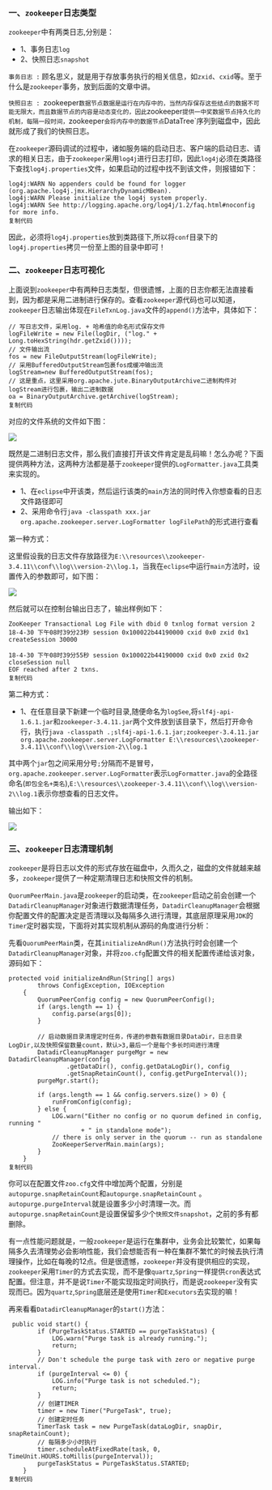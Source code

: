 ### 一、`zookeeper`日志类型

`zookeeper`中有两类日志,分别是：

*   1、事务日志`log`
*   2、快照日志`snapshot`

`事务日志 :` 顾名思义，就是用于存放事务执行的相关信息，如`zxid`、`cxid`等。至于什么是`zookeeper`事务，放到后面的文章中讲。

`快照日志 : `zookeeper`数据节点数据是运行在内存中的，当然内存保存这些结点的数据不可能无限大，而且数据节点的内容是动态变化的，因此`zookeeper`提供一中奖数据节点持久化的机制，每隔一段时间，`zookeeper`会将内存中的数据节点`DataTree`序列到磁盘中，因此就形成了我们的快照日志。

在`zookeeper`源码调试的过程中，诸如服务端的启动日志、客户端的启动日志、请求的相关日志，由于`zookeeper`采用`log4j`进行日志打印，因此`log4j`必须在类路径下查找`log4j.properties`文件，如果启动的过程中找不到该文件，则报错如下：

```
log4j:WARN No appenders could be found for logger (org.apache.log4j.jmx.HierarchyDynamicMBean).
log4j:WARN Please initialize the log4j system properly.
log4j:WARN See http://logging.apache.org/log4j/1.2/faq.html#noconfig for more info.
复制代码
```

因此，必须将`log4j.properties`放到类路径下,所以将`conf`目录下的`log4j.properties`拷贝一份至上图的目录中即可！

### 二、`zookeeper`日志可视化

上面说到`zookeeper`中有两种日志类型，但很遗憾，上面的日志你都无法直接看到，因为都是采用二进制进行保存的。查看`zookeeper`源代码也可以知道，`zookeeper`日志输出体现在`FileTxnLog.java`文件的`append()`方法中，具体如下：

```
// 写日志文件，采用log. + 哈希值的命名形式保存文件
logFileWrite = new File(logDir, ("log." + Long.toHexString(hdr.getZxid())));
// 文件输出流
fos = new FileOutputStream(logFileWrite);
// 采用BufferedOutputStream包裹fos成缓冲输出流
logStream=new BufferedOutputStream(fos);
// 这是重点，这里采用org.apache.jute.BinaryOutputArchive二进制构件对logStream进行包裹，输出二进制数据
oa = BinaryOutputArchive.getArchive(logStream);
复制代码
```

对应的文件系统的文件如下图：

![](https://user-gold-cdn.xitu.io/2018/4/30/16316a35b9ba6361?imageView2/0/w/1280/h/960/format/webp/ignore-error/1)

既然是二进制日志文件，那么我们直接打开该文件肯定是乱码嘛！怎么办呢？下面提供两种方法，这两种方法都是基于`zookeeper`提供的`LogFormatter.java`工具类来实现的。

*   1、在`eclipse`中开该类，然后运行该类的`main`方法的同时传入你想查看的日志文件路径即可
*   2、采用命令行`java -classpath xxx.jar org.apache.zookeeper.server.LogFormatter logFilePath`的形式进行查看

第一种方式：

这里假设我的日志文件存放路径为`E:\\resources\\zookeeper-3.4.11\\conf\\log\\version-2\\log.1`，当我在`eclipse`中运行`main`方法时，设置传入的参数即可，如下图：

![](https://user-gold-cdn.xitu.io/2018/4/30/16316a85ed9045cc?imageView2/0/w/1280/h/960/format/webp/ignore-error/1)

然后就可以在控制台输出日志了，输出样例如下：

```
ZooKeeper Transactional Log File with dbid 0 txnlog format version 2
18-4-30 下午08时39分23秒 session 0x100022b44190000 cxid 0x0 zxid 0x1 createSession 30000

18-4-30 下午08时39分55秒 session 0x100022b44190000 cxid 0x0 zxid 0x2 closeSession null
EOF reached after 2 txns.
复制代码
```

第二种方式：

*   1、在任意目录下新建一个临时目录,随便命名为`logSee`,将`slf4j-api-1.6.1.jar`和`zookeeper-3.4.11.jar`两个文件放到该目录下，然后打开命令行，执行`java -classpath .;slf4j-api-1.6.1.jar;zookeeper-3.4.11.jar org.apache.zookeeper.server.LogFormatter E:\\resources\\zookeeper-3.4.11\\conf\\log\\version-2\\log.1`

其中两个`jar`包之间采用分号`;`分隔而不是冒号，`org.apache.zookeeper.server.LogFormatter`表示`LogFormatter.java`的全路径命名(`即包全名+类名`),`E:\\resources\\zookeeper-3.4.11\\conf\\log\\version-2\\log.1`表示你想查看的日志文件。

输出如下：

![](https://user-gold-cdn.xitu.io/2018/5/1/16319c4653094f7c?imageView2/0/w/1280/h/960/format/webp/ignore-error/1)

### 三、`zookeeper`日志清理机制

`zookeeper`是将日志以文件的形式存放在磁盘中，久而久之，磁盘的文件就越来越多，`zookeeper`提供了一种定期清理日志和快照文件的机制。

`QuorumPeerMain.java`是`zookeeper`的启动类，在`zookeeper`启动之前会创建一个`DatadirCleanupManager`对象进行数据清理任务，`DatadirCleanupManager`会根据你配置文件的配置决定是否清理以及每隔多久进行清理，其底层原理采用`JDK`的`Timer`定时器实现，下面将对其实现机制从源码的角度进行分析：

先看`QuorumPeerMain`类，在其`initializeAndRun()`方法执行时会创建一个`DatadirCleanupManager`对象，并将`zoo.cfg`配置文件的相关配置传递给该对象，源码如下：

```
protected void initializeAndRun(String[] args)
        throws ConfigException, IOException
    {
        QuorumPeerConfig config = new QuorumPeerConfig();
        if (args.length == 1) {
            config.parse(args[0]);
        }

        // 启动数据目录清理定时任务，传递的参数有数据目录DataDir，日志目录LogDir,以及快照保留数量count，默认>3,最后一个是每个多长时间进行清理
        DatadirCleanupManager purgeMgr = new DatadirCleanupManager(config
                .getDataDir(), config.getDataLogDir(), config
                .getSnapRetainCount(), config.getPurgeInterval());
        purgeMgr.start();

        if (args.length == 1 && config.servers.size() > 0) {
            runFromConfig(config);
        } else {
            LOG.warn("Either no config or no quorum defined in config, running "
                    + " in standalone mode");
            // there is only server in the quorum -- run as standalone
            ZooKeeperServerMain.main(args);
        }
    }
复制代码
```

你可以在配置文件`zoo.cfg`文件中增加两个配置，分别是`autopurge.snapRetainCount`和`autopurge.snapRetainCount` 。`autopurge.purgeInterval`就是设置多少小时清理一次。而`autopurge.snapRetainCount`是设置保留多少个`快照文件snapshot`，之前的多有都删除。

有一点性能问题就是，一般`zookeeper`是运行在集群中，业务会比较繁忙，如果每隔多久去清理势必会影响性能，我们会想能否有一种在集群不繁忙的时候去执行清理操作，比如在每晚的12点。但是很遗憾，`zookeeper`并没有提供相应的实现，`zookeeper`采用`Timer`的方式去实现，而不是像`quartz`,`Spring`一样提供`cron`表达式配置。但注意，并不是说`Timer`不能实现指定时间执行，而是说`zookeeper`没有实现而已。因为`quartz`,`Spring`底层还是使用`Timer`和`Executors`去实现的嘛！

再来看看`DatadirCleanupManager`的`start()`方法：

```
 public void start() {
        if (PurgeTaskStatus.STARTED == purgeTaskStatus) {
            LOG.warn("Purge task is already running.");
            return;
        }
        // Don't schedule the purge task with zero or negative purge interval.
        if (purgeInterval <= 0) {
            LOG.info("Purge task is not scheduled.");
            return;
        }
        // 创建TIMER
        timer = new Timer("PurgeTask", true);
        // 创建定时任务
        TimerTask task = new PurgeTask(dataLogDir, snapDir, snapRetainCount);
        // 每隔多少小时执行
        timer.scheduleAtFixedRate(task, 0, TimeUnit.HOURS.toMillis(purgeInterval));
        purgeTaskStatus = PurgeTaskStatus.STARTED;
    }
复制代码
```

